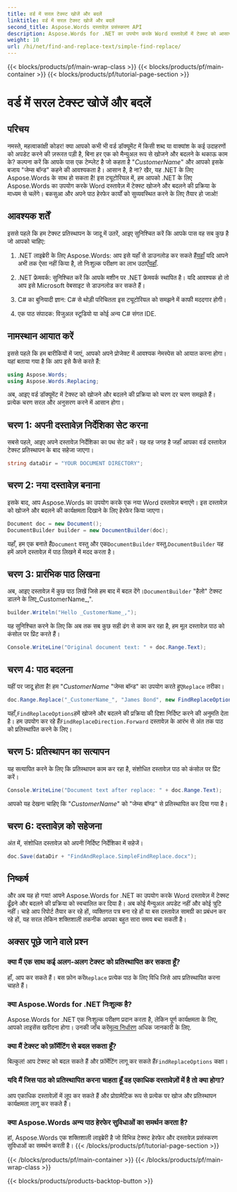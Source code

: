 ```yaml
---
title: वर्ड में सरल टेक्स्ट खोजें और बदलें
linktitle: वर्ड में सरल टेक्स्ट खोजें और बदलें
second_title: Aspose.Words दस्तावेज़ प्रसंस्करण API
description: Aspose.Words for .NET का उपयोग करके Word दस्तावेज़ों में टेक्स्ट को आसानी से ढूँढ़ना और बदलना सीखें। चरण-दर-चरण मार्गदर्शिका शामिल है।
weight: 10
url: /hi/net/find-and-replace-text/simple-find-replace/
---
```


{{< blocks/products/pf/main-wrap-class >}}
{{< blocks/products/pf/main-container >}}
{{< blocks/products/pf/tutorial-page-section >}}

# वर्ड में सरल टेक्स्ट खोजें और बदलें

## परिचय

नमस्ते, महत्वाकांक्षी कोडर! क्या आपको कभी भी वर्ड डॉक्यूमेंट में किसी शब्द या वाक्यांश के कई उदाहरणों को अपडेट करने की ज़रूरत पड़ी है, बिना हर एक को मैन्युअल रूप से खोजने और बदलने के थकाऊ काम के? कल्पना करें कि आपके पास एक टेम्प्लेट है जो कहता है "_CustomerName_" और आपको इसके बजाय "जेम्स बॉन्ड" कहने की आवश्यकता है। आसान है, है ना? खैर, यह .NET के लिए Aspose.Words के साथ हो सकता है! इस ट्यूटोरियल में, हम आपको .NET के लिए Aspose.Words का उपयोग करके Word दस्तावेज़ में टेक्स्ट खोजने और बदलने की प्रक्रिया के माध्यम से चलेंगे। बकसुआ और अपने पाठ हेरफेर कार्यों को सुव्यवस्थित करने के लिए तैयार हो जाओ!

## आवश्यक शर्तें

इससे पहले कि हम टेक्स्ट प्रतिस्थापन के जादू में उतरें, आइए सुनिश्चित करें कि आपके पास वह सब कुछ है जो आपको चाहिए:

1.  .NET लाइब्रेरी के लिए Aspose.Words: आप इसे यहाँ से डाउनलोड कर सकते हैं[यहाँ](https://releases.aspose.com/words/net/) यदि आपने अभी तक ऐसा नहीं किया है, तो निःशुल्क परीक्षण का लाभ उठाएँ[यहाँ](https://releases.aspose.com/).

2. .NET फ्रेमवर्क: सुनिश्चित करें कि आपके मशीन पर .NET फ्रेमवर्क स्थापित है। यदि आवश्यक हो तो आप इसे Microsoft वेबसाइट से डाउनलोड कर सकते हैं।

3. C# का बुनियादी ज्ञान: C# से थोड़ी परिचितता इस ट्यूटोरियल को समझने में काफी मददगार होगी।

4. एक पाठ संपादक: विजुअल स्टूडियो या कोई अन्य C# संगत IDE.

## नामस्थान आयात करें

इससे पहले कि हम बारीकियों में जाएं, आपको अपने प्रोजेक्ट में आवश्यक नेमस्पेस को आयात करना होगा। यहां बताया गया है कि आप इसे कैसे करते हैं:

```csharp
using Aspose.Words;
using Aspose.Words.Replacing;
```

अब, आइए वर्ड डॉक्यूमेंट में टेक्स्ट को खोजने और बदलने की प्रक्रिया को चरण दर चरण समझते हैं। प्रत्येक चरण सरल और अनुसरण करने में आसान होगा।

## चरण 1: अपनी दस्तावेज़ निर्देशिका सेट करना

सबसे पहले, आइए अपने दस्तावेज़ निर्देशिका का पथ सेट करें। यह वह जगह है जहाँ आपका वर्ड दस्तावेज़ टेक्स्ट प्रतिस्थापन के बाद सहेजा जाएगा।

```csharp
string dataDir = "YOUR DOCUMENT DIRECTORY";
```

## चरण 2: नया दस्तावेज़ बनाना

इसके बाद, आप Aspose.Words का उपयोग करके एक नया Word दस्तावेज़ बनाएंगे। इस दस्तावेज़ को खोजने और बदलने की कार्यक्षमता दिखाने के लिए हेरफेर किया जाएगा।

```csharp
Document doc = new Document();
DocumentBuilder builder = new DocumentBuilder(doc);
```

 यहाँ, हम एक बनाते हैं`Document` वस्तु और एक`DocumentBuilder` वस्तु.`DocumentBuilder` यह हमें अपने दस्तावेज़ में पाठ लिखने में मदद करता है।

## चरण 3: प्रारंभिक पाठ लिखना

 अब, आइए दस्तावेज़ में कुछ पाठ लिखें जिसे हम बाद में बदल देंगे।`DocumentBuilder` "हैलो" टेक्स्ट डालने के लिए_CustomerName_,".

```csharp
builder.Writeln("Hello _CustomerName_,");
```

यह सुनिश्चित करने के लिए कि अब तक सब कुछ सही ढंग से काम कर रहा है, हम मूल दस्तावेज़ पाठ को कंसोल पर प्रिंट करते हैं।

```csharp
Console.WriteLine("Original document text: " + doc.Range.Text);
```

## चरण 4: पाठ बदलना

यहीं पर जादू होता है! हम "_CustomerName_ "जेम्स बॉन्ड" का उपयोग करते हुए`Replace` तरीका। 

```csharp
doc.Range.Replace("_CustomerName_", "James Bond", new FindReplaceOptions(FindReplaceDirection.Forward));
```

 यहाँ,`FindReplaceOptions`हमें खोजने और बदलने की प्रक्रिया की दिशा निर्दिष्ट करने की अनुमति देता है। हम उपयोग कर रहे हैं`FindReplaceDirection.Forward` दस्तावेज़ के आरंभ से अंत तक पाठ को प्रतिस्थापित करने के लिए।

## चरण 5: प्रतिस्थापन का सत्यापन

यह सत्यापित करने के लिए कि प्रतिस्थापन काम कर रहा है, संशोधित दस्तावेज़ पाठ को कंसोल पर प्रिंट करें।

```csharp
Console.WriteLine("Document text after replace: " + doc.Range.Text);
```

आपको यह देखना चाहिए कि "_CustomerName_" को "जेम्स बॉण्ड" से प्रतिस्थापित कर दिया गया है।

## चरण 6: दस्तावेज़ को सहेजना

अंत में, संशोधित दस्तावेज़ को अपनी निर्दिष्ट निर्देशिका में सहेजें।

```csharp
doc.Save(dataDir + "FindAndReplace.SimpleFindReplace.docx");
```

## निष्कर्ष

और अब यह हो गया! आपने Aspose.Words for .NET का उपयोग करके Word दस्तावेज़ में टेक्स्ट ढूँढने और बदलने की प्रक्रिया को स्वचालित कर दिया है। अब कोई मैन्युअल अपडेट नहीं और कोई त्रुटि नहीं। चाहे आप रिपोर्ट तैयार कर रहे हों, व्यक्तिगत पत्र बना रहे हों या बस दस्तावेज़ सामग्री का प्रबंधन कर रहे हों, यह सरल लेकिन शक्तिशाली तकनीक आपका बहुत सारा समय बचा सकती है।

## अक्सर पूछे जाने वाले प्रश्न

### क्या मैं एक साथ कई अलग-अलग टेक्स्ट को प्रतिस्थापित कर सकता हूँ?
 हाँ, आप कर सकते हैं। बस फ़ोन करें`Replace` प्रत्येक पाठ के लिए विधि जिसे आप प्रतिस्थापित करना चाहते हैं।

### क्या Aspose.Words for .NET निःशुल्क है?
Aspose.Words for .NET एक निःशुल्क परीक्षण प्रदान करता है, लेकिन पूर्ण कार्यक्षमता के लिए, आपको लाइसेंस खरीदना होगा। उनकी जाँच करें[मूल्य निर्धारण](https://purchase.aspose.com/buy) अधिक जानकारी के लिए.

### क्या मैं टेक्स्ट को फ़ॉर्मेटिंग से बदल सकता हूँ?
 बिल्कुल! आप टेक्स्ट को बदल सकते हैं और फ़ॉर्मेटिंग लागू कर सकते हैं`FindReplaceOptions` कक्षा।

### यदि मैं जिस पाठ को प्रतिस्थापित करना चाहता हूँ वह एकाधिक दस्तावेज़ों में है तो क्या होगा?
आप एकाधिक दस्तावेज़ों में लूप कर सकते हैं और प्रोग्रामेटिक रूप से प्रत्येक पर खोज और प्रतिस्थापन कार्यक्षमता लागू कर सकते हैं।

### क्या Aspose.Words अन्य पाठ हेरफेर सुविधाओं का समर्थन करता है?
हां, Aspose.Words एक शक्तिशाली लाइब्रेरी है जो विभिन्न टेक्स्ट हेरफेर और दस्तावेज़ प्रसंस्करण सुविधाओं का समर्थन करती है।
{{< /blocks/products/pf/tutorial-page-section >}}

{{< /blocks/products/pf/main-container >}}
{{< /blocks/products/pf/main-wrap-class >}}

{{< blocks/products/products-backtop-button >}}
